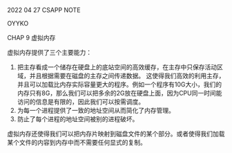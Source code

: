 2022 04 27 CSAPP NOTE 

OYYKO

CHAP 9 虚拟内存

虚拟内存提供了三个主要能力：

1. 把主存看成一个储存在硬盘上的底站空间的高效缓存，在主存中只保存活动区域，并且根据需要在磁盘的主存之间传递数据。 这使得我们高效的利用主存，并且可以加载比内存实际容量更大的程序。例如一个程序有10G大小，我们的内存只有8G，那么我们可以把多余的2G放在硬盘上面，因为CPU同一时间能访问的信息是有限的，因此我们可以按需调度。
2. 为每一个进程提供了一致的地址空间从而简化了内存管理。
3. 防止了每个进程的地址空间被别的进程破坏。

虚拟内存还使得我们可以把内存片映射到磁盘文件的某个部分。或者使得我们加载某个文件的内容到内存中而不需要任何显式的复制。